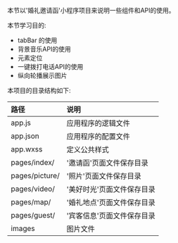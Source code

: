 
本节以'婚礼邀请函'小程序项目来说明一些组件和API的使用。

本节学习目的:
- tabBar 的使用
- 背景音乐API的使用
- 元素定位
- 一键拨打电话API的使用
- 纵向轮播展示图片

本项目的目录结构如下:

| 路径 | 说明 |
|:-----|:-----|
| app.js | 应用程序的逻辑文件 |
| app.json | 应用程序的配置文件 |
| app.wxss | 定义公共样式 |
| pages/index/ | '邀请函'页面文件保存目录 |
| pages/picture/ | '照片'页面文件保存目录 |
| pages/video/ | '美好时光'页面文件保存目录 |
| pages/map/ | '婚礼地点'页面文件保存目录 |
| pages/guest/ | '宾客信息'页面文件保存目录 |
| images | 图片文件 |

